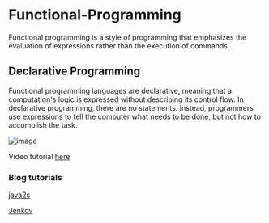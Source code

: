 # Functional-Programming

Functional programming is a style of programming that emphasizes the evaluation of expressions rather than the execution of commands

## Declarative Programming

Functional programming languages are declarative, meaning that a computation's logic is expressed without describing its control flow. In declarative programming, there are no statements. Instead, programmers use expressions to tell the computer what needs to be done, but not how to accomplish the task.

![image](https://user-images.githubusercontent.com/22015810/209026407-91dfe654-03c8-4cbd-929e-f372f2fd158e.png)

Video tutorial [here](https://www.youtube.com/watch?v=VRpHdSFWGPs&t=935s)

### Blog tutorials 
[java2s](http://www.java2s.com/Tutorials/Java/java.util.function/Function/1040__Function.compose.htm)

[Jenkov](https://jenkov.com/tutorials/java-functional-programming/functional-composition.html)
